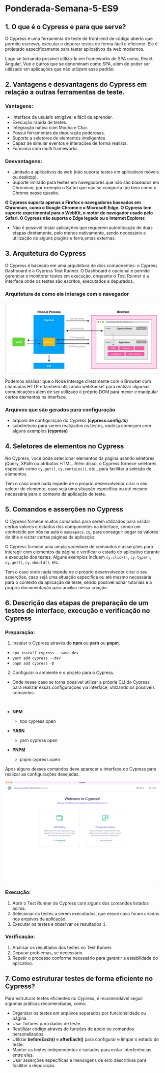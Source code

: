 # Ponderada-Semana-5-ES9

## 1. O que é o Cypress e para que serve?

O Cypress é uma ferramenta de teste de front-end de código aberto que permite escrever, executar e depurar testes de forma fácil e eficiente. Ele é projetado especificamente para testar aplicativos da web modernos.

Logo se tornando possivel utiliza-lo em frameworks de SPA como, React, Angular, Vue e outros que se denominam como SPA, além de poder ser utilizado em aplicações que não utilizam esse padrão.

## 2. Vantagens e desvantagens do Cypress em relação a outras ferramentas de teste.

### Vantagens:
- Interface de usuário amigável e fácil de aprender.
- Execução rápida de testes.
- Integração nativa com Mocha e Chai.
- Possui ferramentas de depuração poderosas.
- Suporte a seletores de elementos inteligentes.
- Capaz de simular eventos e interações de forma realista.
- Funciona com multi frameworks.

### Desvantagens:
- Limitado a aplicativos da web (não suporta testes em aplicativos móveis ou desktop).
- Suporte limitado para testes em navegadores que não são baseados em  Chromium, por exemplo o Safari que não se comporta tão bem como o Chrome nesse quesito. 

**O Cypress suporta apenas o Firefox e navegadores baseados em Chromium, como o Google Chrome e o Microsoft Edge. O Cypress tem suporte experimental para o WebKit, o motor de navegador usado pelo Safari. O Cypress não suporta o Edge legado ou o Internet Explorer.**

- Não é possível testar aplicações que requerem autenticação de duas etapas diretamente, pelo menos nativamente, sendo necessário a utilização de alguns plugins e ferra,entas externas.

## 3. Arquitetura do Cypress

O Cypress é baseado em uma arquitetura de dois componentes: o Cypress Dashboard e o Cypress Test Runner. O Dashboard é opcional e permite gerenciar e monitorar testes em execução, enquanto o Test Runner é a interface onde os testes são escritos, executados e depurados.

### Arquitetura de como ele interage com o navegador
![Alt text](./Capturar.PNG)

Podemos analisar que o Node interage diretamente com o Browser com chamadas HTTP e também utilizando webSocket para realizar algumas comunicações além de ser utilizado o próprio DOM para mexer e manipular certos elementos na interface.

### Arquivos que são gerados para configuração

- arquivo de configuração do Cypress **(cypress.config.ts)**
- subdiretorio para serem realizados os testes, onde ja começam com alguns exemplos **(cypress)**

## 4. Seletores de elementos no Cypress

No Cypress, você pode selecionar elementos da página usando seletores jQuery, XPath ou atributos HTML. Além disso, o Cypress fornece seletores especiais como `cy.get()`, `cy.contains()`, etc., para facilitar a seleção de elementos.

Tem o caso onde nada impede de o próprio desenvolvedor criar o seu seletor de elemento, caso sejá uma situação especifica ou até mesmo necessária para o contexto da aplicação de teste.

## 5. Comandos e asserções no Cypress

O Cypress fornece muitos comandos para serem utilizados para validar certos valores e estados dos componentes na interface, sendo um conhecido por nós na aula o `namespace.cy`, para conseguir pegar os valores do title e visitar certas páginas da aplicação.

O Cypress fornece uma ampla variedade de comandos e asserções para interagir com elementos da página e verificar o estado do aplicativo durante a execução dos testes. Alguns exemplos incluem `cy.click()`, `cy.type()`, `cy.get()`, `cy.should()`, etc.

Tem o caso onde nada impede de o próprio desenvolvedor criar o seu asserções, caso sejá uma situação especifica ou até mesmo necessária para o contexto da aplicação de teste, sendo possivel achar tutoriais e a propria documentação para auxiliar nessa criação.

## 6. Descrição das etapas de preparação de um testes de interface, execução e verificação no Cypress

### Preparação:
1. Instalar o Cypress através do **npm** ou **yarn** ou **pnpm**.
- `npm install cypress --save-dev`
- `yarn add cypress --dev`
- `pnpm add cypress -D`

2. Configurar o ambiente e o projeto para o Cypress.
- Onde nesse caso se torna possivel utilizar a própria CLI do Cypress para realizar essas configurações via interface, utlizando os possiveis comandos.

<br>

- **NPM**
    - npx cypress open

- **YARN**
    - yarn cypress open    

- **PNPM**
    - pnpm cypress open 

Apos alguns desses comandos deve aparecer a interface do Cypress para realizar as configurações desejadas.

![Alt text](./the-launchpad.png)


### Execução:
1. Abrir o Test Runner do Cypress com alguns dos comandos listados acima.
2. Selecionar os testes a serem executados, que nesse caso foram criados nos arquivos da aplicação.
3. Executar os testes e observar os resultados :).

### Verificação:
1. Analisar os resultados dos testes no Test Runner.
2. Depurar problemas, se necessário.
3. Repetir o processo conforme necessário para garantir a estabilidade do aplicativo.

## 7. Como estruturar testes de forma eficiente no Cypress?

Para estruturar testes eficientes no Cypress, é recomendável seguir algumas práticas recomendadas, como:
- Organizar os testes em arquivos separados por funcionalidade ou página.
- Usar fixtures para dados de teste.
- Reutilizar código através de funções de apoio ou comandos personalizados.
- Utilizar **beforeEach()** e **afterEach()** para configurar e limpar o estado do teste.
- Manter os testes independentes e isolados para evitar interferências entre eles.
- Usar asserções específicas e mensagens de erro descritivas para facilitar a depuração.
